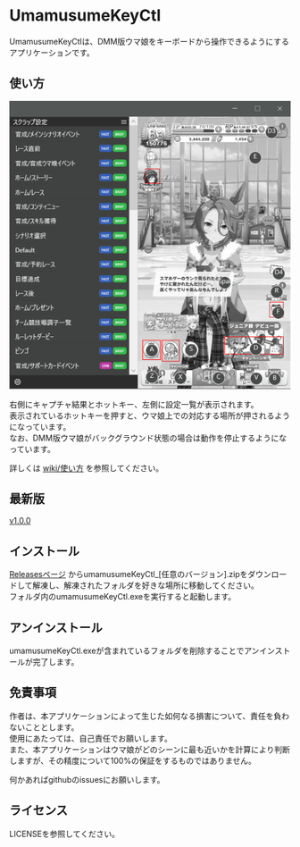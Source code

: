 # UmamusumeKeyCtl

UmamusumeKeyCtlは、DMM版ウマ娘をキーボードから操作できるようにするアプリケーションです。

## 使い方

![](./umamusumeKeyCtl/docs/sample_home.png "sample_home")

右側にキャプチャ結果とホットキー、左側に設定一覧が表示されます。  
表示されているホットキーを押すと、ウマ娘上での対応する場所が押されるようになっています。  
なお、DMM版ウマ娘がバックグラウンド状態の場合は動作を停止するようになっています。

詳しくは [wiki/使い方](https://github.com/Sakusakumura/UmamusumeKeyCtl/wiki/%E4%BD%BF%E3%81%84%E6%96%B9)
を参照してください。

## 最新版

[v1.0.0](https://github.com/Sakusakumura/UmamusumeKeyCtl/releases/tag/1.0.0)

## インストール

[Releasesページ](https://github.com/Sakusakumura/UmamusumeKeyCtl/releases) 
からumamusumeKeyCtl_[任意のバージョン].zipをダウンロードして解凍し、解凍されたフォルダを好きな場所に移動してください。  
フォルダ内のumamusumeKeyCtl.exeを実行すると起動します。

## アンインストール

umamusumeKeyCtl.exeが含まれているフォルダを削除することでアンインストールが完了します。

## 免責事項

作者は、本アプリケーションによって生じた如何なる損害について、責任を負わないこととします。  
使用にあたっては、自己責任でお願いします。  
また、本アプリケーションはウマ娘がどのシーンに最も近いかを計算により判断しますが、その精度について100%の保証をするものではありません。

何かあればgithubのissuesにお願いします。

## ライセンス

LICENSEを参照してください。